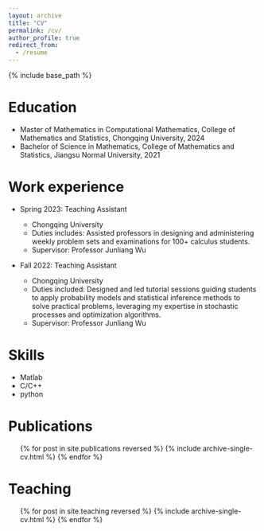 ```yaml
---
layout: archive
title: "CV"
permalink: /cv/
author_profile: true
redirect_from:
  - /resume
---
```


{% include base_path %}

Education
======
* Master of Mathematics in Computational Mathematics, College of Mathematics and Statistics, Chongqing University, 2024
* Bachelor of Science in Mathematics, College of Mathematics and Statistics, Jiangsu Normal University, 2021

Work experience
======
* Spring 2023: Teaching Assistant
  * Chongqing University
  * Duties includes: Assisted professors in designing and administering weekly problem sets and examinations for 100+ 
    calculus students.
  * Supervisor: Professor Junliang Wu

* Fall 2022: Teaching Assistant
  * Chongqing University
  * Duties included: Designed and led tutorial sessions guiding students to apply probability models and statistical 
  inference methods to solve practical problems, leveraging my expertise in stochastic processes and optimization algorithms.
  * Supervisor: Professor Junliang Wu
  
Skills
======
* Matlab
* C/C++
* python

Publications
======
  <ul>{% for post in site.publications reversed %}
    {% include archive-single-cv.html %}
  {% endfor %}</ul>
  
Teaching
======
  <ul>{% for post in site.teaching reversed %}
    {% include archive-single-cv.html %}
  {% endfor %}</ul>
  

